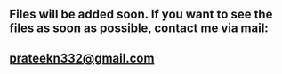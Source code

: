 ## Files will be added soon. If you want to see the files as soon as possible, contact me via mail:
## prateekn332@gmail.com
